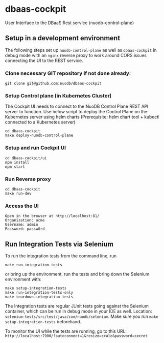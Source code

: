 # dbaas-cockpit

User Interface to the DBaaS Rest service (nuodb-control-plane)

## Setup in a development environment

The following steps set up `nuodb-control-plane` as well as `dbaas-cockpit` in debug mode with an `nginx` reverse proxy to work around CORS issues connecting the UI to the REST service.

### Clone necessary GIT repository if not done already:

```
git clone git@github.com:nuodb/dbaas-cockpit
```

### Setup Control plane (in Kubernetes Cluster)

The Cockpit UI needs to connect to the NuoDB Control Plane REST API server to function. Use below script to deploy the Control Plane on the Kubernetes server using helm charts (Prerequisite: helm chart tool + kubectl connected to a Kubernetes server)

```
cd dbaas-cockpit
make deploy-nuodb-control-plane
```

### Setup and run Cockpit UI

```
cd dbaas-cockpit/ui
npm install
npm start
```

### Run Reverse proxy

```
cd dbaas-cockpit
make run-dev
```

### Access the UI

```
Open in the browser at http://localhost:81/
Organization: acme
Username: admin
Password: passw0rd
```

## Run Integration Tests via Selenium

To run the integration tests from the command line, run

```
make run-integration-tests
```

or bring up the environment, run the tests and bring down the Selenium environment with:

```
make setup-integration-tests
make run-integration-tests-only
make teardown-integration-tests
```

The Integration tests are regular JUnit tests going against the Selenium container, which can be run in debug mode in your IDE as well. Location: `selenium-tests/src/test/java/com/nuodb/selenium`. Make sure you run `make setup-integration-tests` beforehand.

To monitor the UI while the tests are running, go to this URL: `http://localhost:7900/?autoconnect=1&resize=scale&password=secret⁠`
